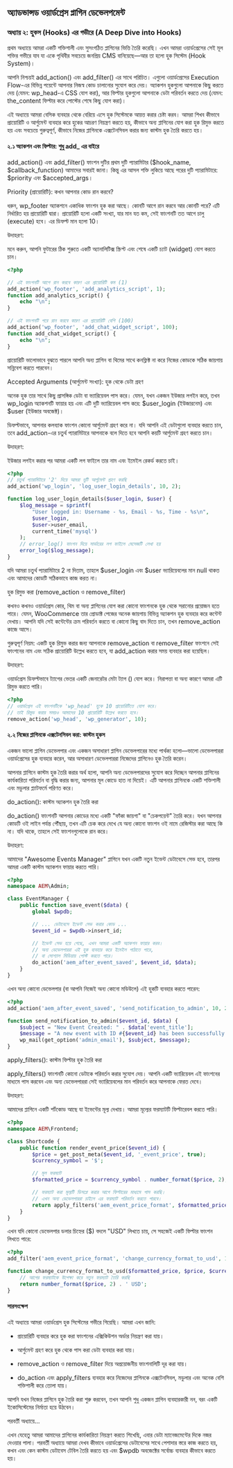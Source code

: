 অ্যাডভান্সড ওয়ার্ডপ্রেস প্লাগিন ডেভেলপমেন্ট
--------------------------------------------
### অধ্যায় ২: হুকস (Hooks) এর গভীরে (A Deep Dive into Hooks)


প্রথম অধ্যায়ে আমরা একটি শক্তিশালী এবং সুসংগঠিত প্লাগিনের ভিত্তি তৈরি করেছি। এখন আমরা ওয়ার্ডপ্রেসের সেই মূল শক্তির গভীরে যাব যা একে পৃথিবীর সবচেয়ে জনপ্রিয় CMS বানিয়েছে—আর তা হলো হুক সিস্টেম (Hook System)।

আপনি নিশ্চয়ই add\_action() এবং add\_filter() এর সাথে পরিচিত। এগুলো ওয়ার্ডপ্রেসের Execution Flow-এর বিভিন্ন পয়েন্টে আপনার নিজস্ব কোড চালানোর সুযোগ করে দেয়। অ্যাকশন হুকগুলো আপনাকে কিছু করতে দেয় (যেমন: wp\_head-এ CSS যোগ করা), আর ফিল্টার হুকগুলো আপনাকে ডেটা পরিবর্তন করতে দেয় (যেমন: the\_content ফিল্টার করে পোস্টের শেষে কিছু যোগ করা)।

এই অধ্যায়ে আমরা বেসিক ব্যবহার থেকে বেরিয়ে এসে হুক সিস্টেমকে আয়ত্ত করার চেষ্টা করব। আমরা শিখব কীভাবে প্রায়োরিটি ও আর্গুমেন্ট ব্যবহার করে হুকের আচরণ নিয়ন্ত্রণ করতে হয়, কীভাবে অন্য প্লাগিনের যোগ করা হুক রিমুভ করতে হয় এবং সবচেয়ে গুরুত্বপূর্ণ, কীভাবে নিজের প্লাগিনকে এক্সটেনসিবল করার জন্য কাস্টম হুক তৈরি করতে হয়।

#### **২.১ অ্যাকশন এবং ফিল্টার: শুধু add\_ এর বাইরে**

add\_action() এবং add\_filter() ফাংশন দুটির প্রথম দুটি প্যারামিটার ($hook\_name, $callback\_function) আমাদের সবারই জানা। কিন্তু এর আসল শক্তি লুকিয়ে আছে পরের দুটি প্যারামিটারে: $priority এবং $accepted\_args।

Priority (প্রায়োরিটি): কখন আপনার কোড রান করবে?

ধরুন, wp\_footer অ্যাকশনে একাধিক ফাংশন হুক করা আছে। কোনটি আগে রান করবে আর কোনটি পরে? এটি নির্ধারিত হয় প্রায়োরিটি দ্বারা। প্রায়োরিটি হলো একটি সংখ্যা, যার মান যত কম, সেই ফাংশনটি তত আগে চালু (execute) হবে। এর ডিফল্ট মান হলো 10।

উদাহরণ:

মনে করুন, আপনি ফুটারের ঠিক শুরুতে একটি অ্যানালিটিক্স স্ক্রিপ্ট এবং শেষে একটি চ্যাট (widget) যোগ করতে চান।

```PHP
<?php

// এই ফাংশনটি আগে রান করবে কারণ এর প্রায়োরিটি কম (1)
add_action('wp_footer', 'add_analytics_script', 1);
function add_analytics_script() {
    echo "\n";
}

// এই ফাংশনটি পরে রান করবে কারণ এর প্রায়োরিটি বেশি (100)
add_action('wp_footer', 'add_chat_widget_script', 100);
function add_chat_widget_script() {
    echo "\n";
}
```

প্রায়োরিটি ভালোভাবে বুঝতে পারলে আপনি অন্য প্লাগিন বা থিমের সাথে কনফ্লিক্ট না করে নিজের কোডকে সঠিক জায়গায় সন্নিবেশ করতে পারবেন।

Accepted Arguments (আর্গুমেন্ট সংখ্যা): হুক থেকে ডেটা গ্রহণ

অনেক হুক তার সাথে কিছু প্রাসঙ্গিক ডেটা বা ভ্যারিয়েবল পাস করে। যেমন, যখন একজন ইউজার লগইন করে, তখন wp\_login অ্যাকশনটি ফায়ার হয় এবং এটি দুটি ভ্যারিয়েবল পাস করে: $user\_login (ইউজারনেম) এবং $user (ইউজার অবজেক্ট)।

ডিফল্টভাবে, আপনার কলব্যাক ফাংশন কোনো আর্গুমেন্ট গ্রহণ করে না। যদি আপনি এই ডেটাগুলো ব্যবহার করতে চান, তবে add\_action-এর চতুর্থ প্যারামিটারে আপনাকে বলে দিতে হবে আপনি কয়টি আর্গুমেন্ট গ্রহণ করতে চান।

উদাহরণ:

ইউজার লগইন করার পর আমরা একটি লগ ফাইলে তার নাম এবং ইমেইল রেকর্ড করতে চাই।

```PHP
<?php
// চতুর্থ প্যারামিটারে '2' দিয়ে আমরা দুটি আর্গুমেন্ট গ্রহণ করছি
add_action('wp_login', 'log_user_login_details', 10, 2);

function log_user_login_details($user_login, $user) {
    $log_message = sprintf(
        "User logged in: Username - %s, Email - %s, Time - %s\n",
        $user_login,
        $user->user_email,
        current_time('mysql')
    );
    // error_log() ফাংশন দিয়ে সার্ভারের লগ ফাইলে মেসেজটি লেখা হয়
    error_log($log_message);
}
```

যদি আমরা চতুর্থ প্যারামিটারে 2 না দিতাম, তাহলে $user\_login এবং $user ভ্যারিয়েবলের মান null থাকত এবং আমাদের কোডটি সঠিকভাবে কাজ করত না।

হুক রিমুভ করা (remove\_action ও remove\_filter)

কখনও কখনও ওয়ার্ডপ্রেস কোর, থিম বা অন্য প্লাগিনের যোগ করা কোনো ফাংশনকে হুক থেকে সরানোর প্রয়োজন হতে পারে। যেমন, WooCommerce তার প্রোডাক্ট পেজের অনেক জায়গায় বিভিন্ন অ্যাকশন হুক ব্যবহার করে কন্টেন্ট দেখায়। আপনি যদি সেই কন্টেন্টের ক্রম পরিবর্তন করতে বা কোনো কিছু বাদ দিতে চান, তখন remove\_action কাজে আসে।

গুরুত্বপূর্ণ নিয়ম: একটি হুক রিমুভ করার জন্য আপনাকে remove\_action বা remove\_filter ফাংশনে সেই ফাংশনের নাম এবং সঠিক প্রায়োরিটি উল্লেখ করতে হবে, যা add\_action করার সময় ব্যবহার করা হয়েছিল।

উদাহরণ:

ওয়ার্ডপ্রেস ডিফল্টভাবে ট্যাগের ভেতর একটি জেনারেটর মেটা ট্যাগ () যোগ করে। নিরাপত্তা বা অন্য কারণে আমরা এটি রিমুভ করতে পারি।

```PHP
<?php
// ওয়ার্ডপ্রেস এই ফাংশনটিকে 'wp_head' হুকে 10 প্রায়োরিটিতে যোগ করে।
// তাই রিমুভ করার সময়ও আমাদের 10 প্রায়োরিটি উল্লেখ করতে হবে।
remove_action('wp_head', 'wp_generator', 10);
```

#### **২.২ নিজের প্লাগিনকে এক্সটেনসিবল করা: কাস্টম হুকস**

একজন ভালো প্লাগিন ডেভেলপার এবং একজন অসাধারণ প্লাগিন ডেভেলপারের মধ্যে পার্থক্য হলো—ভালো ডেভেলপাররা ওয়ার্ডপ্রেসের হুক ব্যবহার করেন, আর অসাধারণ ডেভেলপাররা নিজেদের প্লাগিনেও হুক তৈরি করেন।

আপনার প্লাগিনে কাস্টম হুক তৈরি করার অর্থ হলো, আপনি অন্য ডেভেলপারদের সুযোগ করে দিচ্ছেন আপনার প্লাগিনের কার্যকারিতা পরিবর্তন বা বৃদ্ধি করার জন্য, আপনার মূল কোডে হাত না দিয়েই। এটি আপনার প্লাগিনকে একটি শক্তিশালী এবং মডুলার প্ল্যাটফর্মে পরিণত করে।

do\_action(): কাস্টম অ্যাকশন হুক তৈরি করা

do\_action() ফাংশনটি আপনার কোডের মধ্যে একটি "ফাঁকা জায়গা" বা "চেকপয়েন্ট" তৈরি করে। যখন আপনার কোডটি ওই লাইন পর্যন্ত পৌঁছায়, তখন এটি চেক করে দেখে যে অন্য কোনো ফাংশন ওই নামে রেজিস্টার করা আছে কি না। যদি থাকে, তাহলে সেই ফাংশনগুলোকে রান করে।

উদাহরণ:

আমাদের "Awesome Events Manager" প্লাগিনে যখন একটি নতুন ইভেন্ট ডেটাবেসে সেভ হবে, তারপর আমরা একটি কাস্টম অ্যাকশন ফায়ার করতে পারি।

```PHP
<?php
namespace AEM\Admin;

class EventManager {
    public function save_event($data) {
        global $wpdb;

        // ... ডেটাবেসে ইভেন্ট সেভ করার কোড ...
        $event_id = $wpdb->insert_id;

        // ইভেন্ট সেভ হয়ে গেছে, এখন আমরা একটি অ্যাকশন ফায়ার করব।
        // অন্য ডেভেলপাররা এই হুক ব্যবহার করে ইমেইল পাঠাতে পারে,
        // বা সোশ্যাল মিডিয়ায় পোস্ট করতে পারে।
        do_action('aem_after_event_saved', $event_id, $data);
    }
}
```

এখন অন্য কোনো ডেভেলপার (বা আপনি নিজেই অন্য কোনো মডিউলে) এই হুকটি ব্যবহার করতে পারেন:

```PHP
<?php
add_action('aem_after_event_saved', 'send_notification_to_admin', 10, 2);

function send_notification_to_admin($event_id, $data) {
    $subject = "New Event Created: " . $data['event_title'];
    $message = "A new event with ID #{$event_id} has been successfully created.";
    wp_mail(get_option('admin_email'), $subject, $message);
}
```

apply\_filters(): কাস্টম ফিল্টার হুক তৈরি করা

apply\_filters() ফাংশনটি কোনো ডেটাকে পরিবর্তন করার সুযোগ দেয়। আপনি একটি ভ্যারিয়েবল এই ফাংশনের মাধ্যমে পাস করবেন এবং অন্য ডেভেলপাররা সেই ভ্যারিয়েবলের মান পরিবর্তন করে আপনাকে ফেরত দেবে।

উদাহরণ:

আমাদের প্লাগিনে একটি শর্টকোড আছে যা ইভেন্টের মূল্য দেখায়। আমরা মূল্যের ফরম্যাটটি ফিল্টারেবল করতে পারি।

```PHP
<?php
namespace AEM\Frontend;

class Shortcode {
    public function render_event_price($event_id) {
        $price = get_post_meta($event_id, '_event_price', true);
        $currency_symbol = '$';

        // মূল ফরম্যাট
        $formatted_price = $currency_symbol . number_format($price, 2);

        // ফরম্যাট করা মূল্যটি ডিসপ্লে করার আগে ফিল্টারের মাধ্যমে পাস করছি।
        // এখন অন্য ডেভেলপাররা চাইলে এর ফরম্যাট পরিবর্তন করতে পারবে।
        return apply_filters('aem_event_price_format', $formatted_price, $price, $currency_symbol);
    }
}
```


এখন যদি কোনো ডেভেলপার ডলার চিহ্নের ($) বদলে "USD" লিখতে চায়, সে সহজেই একটি ফিল্টার ফাংশন লিখতে পারে:

```PHP
<?php
add_filter('aem_event_price_format', 'change_currency_format_to_usd', 10, 3);

function change_currency_format_to_usd($formatted_price, $price, $currency_symbol) {
    // আগের ফরম্যাটকে উপেক্ষা করে নতুন ফরম্যাট তৈরি করছি
    return number_format($price, 2) . ' USD';
}
```

#### সারসংক্ষেপ

এই অধ্যায়ে আমরা ওয়ার্ডপ্রেস হুক সিস্টেমের গভীরে গিয়েছি। আমরা এখন জানি:

*   প্রায়োরিটি ব্যবহার করে হুক করা ফাংশনের এক্সিকিউশন অর্ডার নিয়ন্ত্রণ করা যায়।

*   আর্গুমেন্ট গ্রহণ করে হুক থেকে পাস করা ডেটা ব্যবহার করা যায়।

*   remove\_action ও remove\_filter দিয়ে অপ্রয়োজনীয় ফাংশনালিটি দূর করা যায়।

*   do\_action এবং apply\_filters ব্যবহার করে নিজেদের প্লাগিনকে এক্সটেনসিবল, মডুলার এবং অনেক বেশি শক্তিশালী করে তোলা যায়।


আপনি যখন নিজের প্লাগিনে হুক তৈরি করা শুরু করবেন, তখন আপনি শুধু একজন প্লাগিন ব্যবহারকারী নন, বরং একটি ইকোসিস্টেমের নির্মাতা হয়ে উঠবেন।

পরবর্তী অধ্যায়ে...

এখন যেহেতু আমরা আমাদের প্লাগিনের কার্যকারিতা নিয়ন্ত্রণ করতে শিখেছি, এবার ডেটা ম্যানেজমেন্টের দিকে নজর দেওয়ার পালা। পরবর্তী অধ্যায়ে আমরা দেখব কীভাবে ওয়ার্ডপ্রেসের ডেটাবেসের সাথে পেশাদার স্তরে কাজ করতে হয়, কখন এবং কেন কাস্টম ডেটাবেস টেবিল তৈরি করতে হয় এবং $wpdb অবজেক্টের সর্বোচ্চ ব্যবহার কীভাবে করতে হয়।